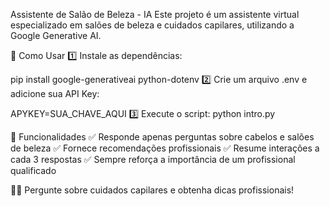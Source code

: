 Assistente de Salão de Beleza - IA
Este projeto é um assistente virtual especializado em salões de beleza e cuidados capilares, utilizando a Google Generative AI.

🚀 Como Usar
1️⃣ Instale as dependências:

pip install google-generativeai python-dotenv
2️⃣ Crie um arquivo .env e adicione sua API Key:

APYKEY=SUA_CHAVE_AQUI
3️⃣ Execute o script:
python intro.py

📌 Funcionalidades
✅ Responde apenas perguntas sobre cabelos e salões de beleza
✅ Fornece recomendações profissionais
✅ Resume interações a cada 3 respostas
✅ Sempre reforça a importância de um profissional qualificado

👩‍🎨 Pergunte sobre cuidados capilares e obtenha dicas profissionais!
